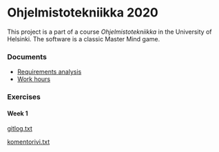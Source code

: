 # Ohjelmistotekniikka 2020

This project is a part of a course *Ohjelmistotekniikka* in the University of Helsinki. The software is a classic Master Mind game. 

### Documents

* [Requirements analysis](https://github.com/TuuliTG/Ohte/blob/main/Documents/RequirementsAnalysis.md)
* [Work hours](https://github.com/TuuliTG/Ohte/blob/main/Documents/workhours.md)

### Exercises
#### Week 1

[gitlog.txt](https://github.com/TuuliTG/Ohte/blob/main/laskarit/viikko1/gitlog.txt)

[komentorivi.txt](https://github.com/TuuliTG/Ohte/blob/main/laskarit/viikko1/komentorivi.txt)


